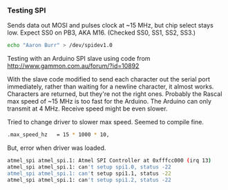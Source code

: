 ### Testing SPI ###

Sends data out MOSI and pulses clock at ~15 MHz, but chip select stays low. Expect SS0 on PB3, AKA M16. (Checked SS0, SS1, SS2, SS3.)

```bash
echo "Aaron Burr" > /dev/spidev1.0
```

Testing with an Arduino SPI slave using code from http://www.gammon.com.au/forum/?id=10892

With the slave code modified to send each character out the serial port immediately, rather than waiting for a newline character, it almost works. Characters are returned, but they're not the right ones. Probably the Rascal max speed of ~15 MHz is too fast for the Arduino. The Arduino can only transmit at 4 MHz. Receive speed might be even slower.

Tried to change driver to slower max speed. Seemed to compile fine.

```bash
.max_speed_hz   = 15 * 1000 * 10,
```

But, error when driver was loaded.

```bash
atmel_spi atmel_spi.1: Atmel SPI Controller at 0xfffcc000 (irq 13)
atmel_spi atmel_spi.1: can't setup spi1.0, status -22
atmel_spi atmel_spi.1: can't setup spi1.1, status -22
atmel_spi atmel_spi.1: can't setup spi1.2, status -22
```